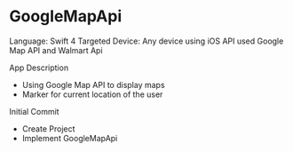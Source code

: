 # GoogleMapApi

Language: Swift 4
Targeted Device: Any device using iOS
API used Google Map API and Walmart Api

App Description
 - Using Google Map API to display maps
 - Marker for current location of the user
 
 Initial Commit
  - Create Project
  - Implement GoogleMapApi

